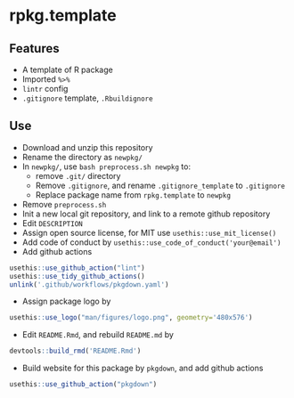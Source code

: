 
<!-- README.md is generated from README.Rmd. Please edit that file -->

# rpkg.template

<!-- badges: start -->
<!-- badges: end -->

## Features

- A template of R package
- Imported `%>%`
- `lintr` config
- `.gitignore` template, `.Rbuildignore`

## Use

- Download and unzip this repository
- Rename the directory as `newpkg/`
- In `newpkg/`, use `bash preprocess.sh newpkg` to:
  - remove `.git/` directory
  - Remove `.gitignore`, and rename `.gitignore_template` to
    `.gitignore`
  - Replace package name from `rpkg.template` to `newpkg`
- Remove `preprocess.sh`
- Init a new local git repository, and link to a remote github
  repository
- Edit `DESCRIPTION`
- Assign open source license, for MIT use `usethis::use_mit_license()`
- Add code of conduct by `usethis::use_code_of_conduct('your@email')`
- Add github actions

``` r
usethis::use_github_action("lint")
usethis::use_tidy_github_actions()
unlink('.github/workflows/pkgdown.yaml')
```

- Assign package logo by

``` r
usethis::use_logo("man/figures/logo.png", geometry='480x576')
```

- Edit `README.Rmd`, and rebuild `README.md` by

``` r
devtools::build_rmd('README.Rmd')
```

- Build website for this package by `pkgdown`, and add github actions

``` r
usethis::use_github_action("pkgdown")
```
